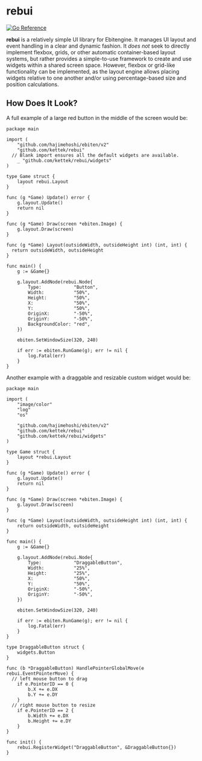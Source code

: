 # rebui

[![Go Reference](https://pkg.go.dev/badge/github.com/kettek/rebui.svg)](https://pkg.go.dev/github.com/kettek/rebui)

**rebui** is a relatively simple UI library for Ebitengine. It manages UI layout and event handling in a clear and dynamic fashion. It _does not_ seek to directly implement flexbox, grids, or other automatic container-based layout systems, but rather provides a simple-to-use framework to create and use widgets within a shared screen space. However, flexbox or grid-like functionality can be implemented, as the layout engine allows placing widgets relative to one another and/or using percentage-based size and position calculations.

## How Does It Look?

A full example of a large red button in the middle of the screen would be:

```golang
package main

import (
	"github.com/hajimehoshi/ebiten/v2"
	"github.com/kettek/rebui"
  // Blank import ensures all the default widgets are available.
	_ "github.com/kettek/rebui/widgets"
)

type Game struct {
	layout rebui.Layout
}

func (g *Game) Update() error {
	g.layout.Update()
	return nil
}

func (g *Game) Draw(screen *ebiten.Image) {
	g.layout.Draw(screen)
}

func (g *Game) Layout(outsideWidth, outsideHeight int) (int, int) {
  return outsideWidth, outsideHeight
}

func main() {
	g := &Game{}

	g.layout.AddNode(rebui.Node{
		Type:            "Button",
		Width:           "50%",
		Height:          "50%",
		X:               "50%",
		Y:               "50%",
		OriginX:         "-50%",
		OriginY:         "-50%",
		BackgroundColor: "red",
	})

	ebiten.SetWindowSize(320, 240)

	if err := ebiten.RunGame(g); err != nil {
		log.Fatal(err)
	}
}
```

Another example with a draggable and resizable custom widget would be:

```golang
package main

import (
	"image/color"
	"log"
	"os"

	"github.com/hajimehoshi/ebiten/v2"
	"github.com/kettek/rebui"
	"github.com/kettek/rebui/widgets"
)

type Game struct {
	layout *rebui.Layout
}

func (g *Game) Update() error {
	g.layout.Update()
	return nil
}

func (g *Game) Draw(screen *ebiten.Image) {
	g.layout.Draw(screen)
}

func (g *Game) Layout(outsideWidth, outsideHeight int) (int, int) {
	return outsideWidth, outsideHeight
}

func main() {
	g := &Game{}

	g.layout.AddNode(rebui.Node{
		Type:            "DraggableButton",
		Width:           "25%",
		Height:          "25%",
		X:               "50%",
		Y:               "50%",
		OriginX:         "-50%",
		OriginY:         "-50%",
	})

	ebiten.SetWindowSize(320, 240)

	if err := ebiten.RunGame(g); err != nil {
		log.Fatal(err)
	}
}

type DraggableButton struct {
	widgets.Button
}

func (b *DraggableButton) HandlePointerGlobalMove(e rebui.EventPointerMove) {
  // left mouse button to drag
	if e.PointerID == 0 {
		b.X += e.DX
		b.Y += e.DY
	}
  // right mouse button to resize
	if e.PointerID == 2 {
		b.Width += e.DX
		b.Height += e.DY
	}
}

func init() {
	rebui.RegisterWidget("DraggableButton", &DraggableButton{})
}

```
